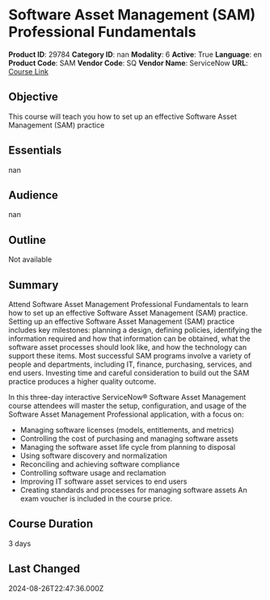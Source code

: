 # Software Asset Management (SAM) Professional Fundamentals

**Product ID**: 29784
**Category ID**: nan
**Modality**: 6
**Active**: True
**Language**: en
**Product Code**: SAM
**Vendor Code**: SQ
**Vendor Name**: ServiceNow
**URL**: [Course Link](https://www.fastlaneus.com/course/servicenow-sam)

## Objective
This course will teach you how to set up an effective Software Asset Management (SAM) practice

## Essentials
nan

## Audience
nan

## Outline
Not available

## Summary
Attend Software Asset Management Professional Fundamentals to learn how to set up an effective Software Asset Management (SAM) practice. Setting up an effective Software Asset Management (SAM) practice includes key milestones: planning a design, defining policies, identifying the information required and how that information can be obtained, what the software asset processes should look like, and how the technology can support these items. Most successful SAM programs involve a variety of people and departments, including IT, finance, purchasing, services, and end users. Investing time and careful consideration to build out the SAM practice produces a higher quality outcome.

In this three-day interactive ServiceNow® Software Asset Management course attendees will master the setup, configuration, and usage of the Software Asset Management Professional application, with a focus on:


- Managing software licenses (models, entitlements, and metrics)
- Controlling the cost of purchasing and managing software assets
- Managing the software asset life cycle from planning to disposal
- Using software discovery and normalization
- Reconciling and achieving software compliance
- Controlling software usage and reclamation
- Improving IT software asset services to end users
- Creating standards and processes for managing software assets
An exam voucher is included in the course price.

## Course Duration
3 days

## Last Changed
2024-08-26T22:47:36.000Z
